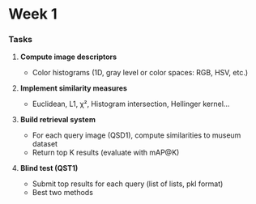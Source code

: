 # Week 1 

### Tasks
1. **Compute image descriptors**  
   - Color histograms (1D, gray level or color spaces: RGB, HSV, etc.)

2. **Implement similarity measures**  
   - Euclidean, L1, χ², Histogram intersection, Hellinger kernel…

3. **Build retrieval system**  
   - For each query image (QSD1), compute similarities to museum dataset  
   - Return top K results (evaluate with mAP@K)

4. **Blind test (QST1)**  
   - Submit top results for each query (list of lists, pkl format)  
   - Best two methods
     